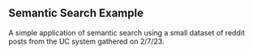 ## Semantic Search Example

A simple application of semantic search using a small dataset of reddit posts from the UC system gathered on 2/7/23.
